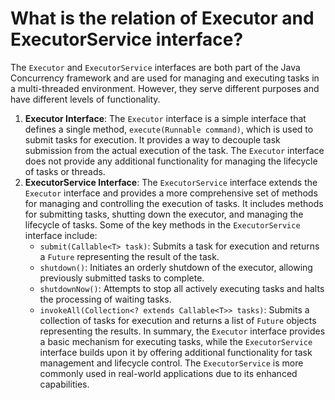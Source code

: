 # What is the relation of Executor and ExecutorService interface?
The `Executor` and `ExecutorService` interfaces are both part of the Java Concurrency framework and are used for managing and executing tasks in a multi-threaded environment. However, they serve different purposes and have different levels of functionality.
1. **Executor Interface**: The `Executor` interface is a simple interface that defines a single method, `execute(Runnable command)`, which is used to submit tasks for execution. It provides a way to decouple task submission from the actual execution of the task. The `Executor` interface does not provide any additional functionality for managing the lifecycle of tasks or threads.
2. **ExecutorService Interface**: The `ExecutorService` interface extends the `Executor` interface and provides a more comprehensive set of methods for managing and controlling the execution of tasks. It includes methods for submitting tasks, shutting down the executor, and managing the lifecycle of tasks. Some of the key methods in the `ExecutorService` interface include:
   - `submit(Callable<T> task)`: Submits a task for execution and returns a `Future` representing the result of the task.
   - `shutdown()`: Initiates an orderly shutdown of the executor, allowing previously submitted tasks to complete.
   - `shutdownNow()`: Attempts to stop all actively executing tasks and halts the processing of waiting tasks.
   - `invokeAll(Collection<? extends Callable<T>> tasks)`: Submits a collection of tasks for execution and returns a list of `Future` objects representing the results.
In summary, the `Executor` interface provides a basic mechanism for executing tasks, while the `ExecutorService` interface builds upon it by offering additional functionality for task management and lifecycle control. The `ExecutorService` is more commonly used in real-world applications due to its enhanced capabilities.

